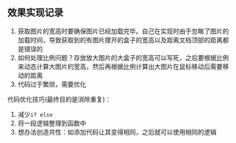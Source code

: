 ## 效果实现记录
1. 获取图片的宽高时要确保图片已经加载完毕。自己在实现时由于忽略了图片的加载时间，导致获取到的有图片撑开的盒子的宽高以及距离文档顶部的距离都是错误的
2. 如何处理比例问题？存放放大图片的大盒子的宽高可以写死，之后要根据比例来动态计算大图片的宽高，然后再根据比例计算出大图片在鼠标移动后需要移动的距离
3. 代码过于繁琐，需要优化

代码优化技巧(最终目的是消除重复)：
1. 减少`if else`
2. 将一段逻辑整理到函数中
3. 想办法创造共性：如添加代码让其变得相同，之后就可以使用相同的逻辑
